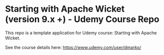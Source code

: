 # Starting with Apache Wicket (version 9.x +) - Udemy Course Repo

This repo is a template application for Udemy course: Starting with Apache Wicket. 

See the course details here: https://www.udemy.com/user/dmarko/

